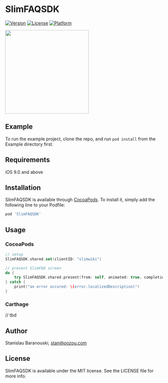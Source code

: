# SlimFAQSDK

[![Version](https://img.shields.io/cocoapods/v/SlimFAQSDK.svg?style=flat)](https://cocoapods.org/pods/SlimFAQSDK)
[![License](https://img.shields.io/cocoapods/l/SlimFAQSDK.svg?style=flat)](https://cocoapods.org/pods/SlimFAQSDK)
[![Platform](https://img.shields.io/cocoapods/p/SlimFAQSDK.svg?style=flat)](https://cocoapods.org/pods/SlimFAQSDK)

<img src="https://github.com/oozou/slimfaqsdk-ios/blob/master/screenshots/slimfaq_1.png" width="267px"/>

## Example

To run the example project, clone the repo, and run `pod install` from the Example directory first.

## Requirements
iOS 9.0 and above

## Installation

SlimFAQSDK is available through [CocoaPods](https://cocoapods.org). To install
it, simply add the following line to your Podfile:

```ruby
pod 'SlimFAQSDK'
```

## Usage

### CocoaPods
```swift
// setup
SlimFAQSDK.shared.set(clientID: "slimwiki")

// present SlimFAQ screen
do {
    try SlimFAQSDK.shared.present(from: self, animated: true, completion: nil)
} catch {
    print("an error occured: \(error.localizedDescription)")
}
```

### Carthage
// tbd

## Author

Stanislau Baranouski, stan@oozou.com

## License

SlimFAQSDK is available under the MIT license. See the LICENSE file for more info.
